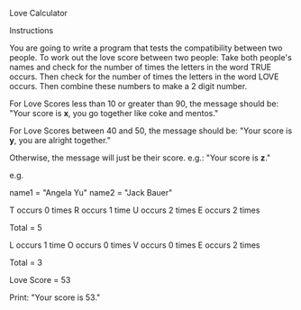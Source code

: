 Love Calculator

Instructions

You are going to write a program that tests the compatibility between two people.
To work out the love score between two people:
Take both people's names and check for the number of times the letters in the word TRUE occurs. Then check for the number of times the letters in the word LOVE occurs. Then combine these numbers to make a 2 digit number.

For Love Scores less than 10 or greater than 90, the message should be:
"Your score is **x**, you go together like coke and mentos."

For Love Scores between 40 and 50, the message should be:
"Your score is **y**, you are alright together."

Otherwise, the message will just be their score. e.g.:
"Your score is **z**."

e.g.

name1 = "Angela Yu"
name2 = "Jack Bauer"

T occurs 0 times
R occurs 1 time
U occurs 2 times
E occurs 2 times

Total = 5

L occurs 1 time
O occurs 0 times
V occurs 0 times
E occurs 2 times

Total = 3

Love Score = 53

Print: "Your score is 53."

